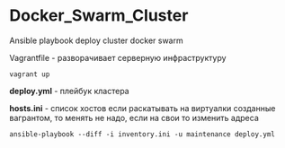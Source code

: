 # Docker_Swarm_Cluster
Ansible playbook deploy cluster docker swarm

Vagrantfile - разворачивает серверную инфраструктуру
```
vagrant up
```
**deploy.yml** - плейбук кластера

**hosts.ini** - список хостов если раскатывать на виртуалки созданные вагрантом, то менять не надо, если на свои то изменить адреса
```
ansible-playbook --diff -i inventory.ini -u maintenance deploy.yml
```